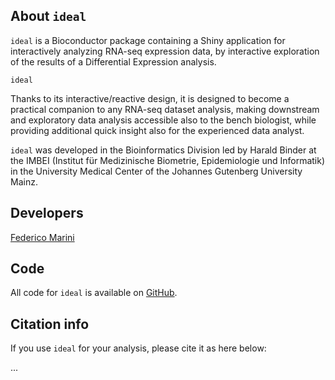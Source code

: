 ## About `ideal`

`ideal` is a Bioconductor package containing a Shiny application for
interactively analyzing RNA-seq expression data, by interactive exploration of the 
results of a Differential Expression analysis.

`ideal` 

Thanks to its interactive/reactive design, it is designed to become a practical
companion to any RNA-seq dataset analysis, making downstream and exploratory 
data analysis accessible also to the bench biologist, while providing additional 
quick insight also for the experienced data analyst.

`ideal` was developed in the Bioinformatics Division led by Harald Binder 
at the IMBEI (Institut für Medizinische Biometrie, Epidemiologie und Informatik) 
in the University Medical Center of the Johannes Gutenberg University Mainz.



## Developers

<a href="mailto:marinif@uni-mainz.de?subject=[pcaExplorer question]" class="btn btn-primary">Federico Marini</a>

## Code

All code for `ideal` is available on 
<a href="https://github.com/federicomarini/ideal" target="_blank">GitHub</a>.


## Citation info

If you use `ideal` for your analysis, please cite it as here below:

...
